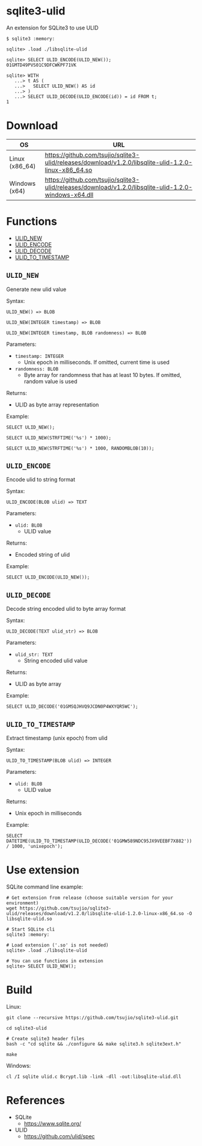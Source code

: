 # sqlite3-ulid

An extension for SQLite3 to use ULID

```
$ sqlite3 :memory:

sqlite> .load ./libsqlite-ulid

sqlite> SELECT ULID_ENCODE(ULID_NEW());
01GMTD49PVS01C9DFCWKPF71VK

sqlite> WITH
   ...> t AS (
   ...>   SELECT ULID_NEW() AS id
   ...> )
   ...> SELECT ULID_DECODE(ULID_ENCODE(id)) = id FROM t;
1
```

# Download

| OS | URL |
| -- | --- |
| Linux (x86_64) | https://github.com/tsujio/sqlite3-ulid/releases/download/v1.2.0/libsqlite-ulid-1.2.0-linux-x86_64.so |
| Windows (x64) | https://github.com/tsujio/sqlite3-ulid/releases/download/v1.2.0/libsqlite-ulid-1.2.0-windows-x64.dll |

# Functions

- [ULID_NEW](#ulid_new)
- [ULID_ENCODE](#ulid_encode)
- [ULID_DECODE](#ulid_decode)
- [ULID_TO_TIMESTAMP](#ulid_to_timestamp)

## `ULID_NEW`

Generate new ulid value

Syntax:

```
ULID_NEW() => BLOB

ULID_NEW(INTEGER timestamp) => BLOB

ULID_NEW(INTEGER timestamp, BLOB randomness) => BLOB
```

Parameters:

- `timestamp: INTEGER`
    - Unix epoch in milliseconds. If omitted, current time is used
- `randomness: BLOB`
    - Byte array for randomness that has at least 10 bytes. If omitted, random value is used

Returns:

- ULID as byte array representation

Example:

```
SELECT ULID_NEW();

SELECT ULID_NEW(STRFTIME('%s') * 1000);

SELECT ULID_NEW(STRFTIME('%s') * 1000, RANDOMBLOB(10));
```

## `ULID_ENCODE`

Encode ulid to string format

Syntax:

```
ULID_ENCODE(BLOB ulid) => TEXT
```

Parameters:

- `ulid: BLOB`
    - ULID value

Returns:

- Encoded string of ulid

Example:

```
SELECT ULID_ENCODE(ULID_NEW());
```

## `ULID_DECODE`

Decode string encoded ulid to byte array format

Syntax:

```
ULID_DECODE(TEXT ulid_str) => BLOB
```

Parameters:

- `ulid_str: TEXT`
    - String encoded ulid value

Returns:

- ULID as byte array

Example:

```
SELECT ULID_DECODE('01GMSQJHVQ9JCDN0P4WXYQR5WC');
```

## `ULID_TO_TIMESTAMP`

Extract timestamp (unix epoch) from ulid

Syntax:

```
ULID_TO_TIMESTAMP(BLOB ulid) => INTEGER
```

Parameters:

- `ulid: BLOB`
    - ULID value

Returns:

- Unix epoch in milliseconds

Example:

```
SELECT DATETIME(ULID_TO_TIMESTAMP(ULID_DECODE('01GMW589NDC95JX9VEEBF7X882')) / 1000, 'unixepoch');
```

# Use extension

SQLite command line example:

```
# Get extension from release (choose suitable version for your environment)
wget https://github.com/tsujio/sqlite3-ulid/releases/download/v1.2.0/libsqlite-ulid-1.2.0-linux-x86_64.so -O libsqlite-ulid.so

# Start SQLite cli
sqlite3 :memory:

# Load extension ('.so' is not needed)
sqlite> .load ./libsqlite-ulid

# You can use functions in extension
sqlite> SELECT ULID_NEW();
```

# Build

Linux:

```
git clone --recursive https://github.com/tsujio/sqlite3-ulid.git

cd sqlite3-ulid

# Create sqlite3 header files
bash -c "cd sqlite && ./configure && make sqlite3.h sqlite3ext.h"

make
```

Windows:

```
cl /I sqlite ulid.c Bcrypt.lib -link -dll -out:libsqlite-ulid.dll
```

# References

- SQLite
    - https://www.sqlite.org/
- ULID
    - https://github.com/ulid/spec
